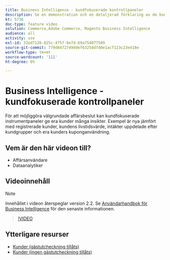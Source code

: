 ```yaml
---
title: Business Intelligence - kundfokuserade kontrollpaneler
description: Se en demonstration och en detaljerad förklaring av de kundfokuserade instrumentpanelerna.
kt: 5736
doc-type: feature video
solution: Commerce,Adobe Commerce, Magento Business Intelligence
audience: all
activity: use
exl-id: 32ed7126-825c-475f-8e7d-69a754077589
source-git-commit: 779d8472749ddef6325dd7d0e1acf123c23e418e
workflow-type: tm+mt
source-wordcount: '111'
ht-degree: 0%

---
```


# Business Intelligence - kundfokuserade kontrollpaneler

För att möjliggöra välgrundade affärsbeslut kan kundfokuserade instrumentpaneler ge era kunder många insikter. Exempel är nya jämfört med registrerade kunder, kundens livstidsvärde, intäkter uppdelade efter kundgrupper och era kunders kuponganvändning.

## Vem är den här videon till?

- Affärsanvändare
- Dataanalytiker

## Videoinnehåll

>[!NOTE]
>
>Innehållet i videon återspeglar version 2.2. Se [Användarhandbok för Business Intelligence](https://docs.magento.com/mbi/) för den senaste informationen.

>[!VIDEO](https://video.tv.adobe.com/v/35990?quality=12&learn=on)

## Ytterligare resurser

- [Kunder (gästutcheckning tillåts)](https://docs.magento.com/mbi/data-user/dashboards/dashboards-pro.html#customers-guest-checkout-allowed)
- [Kunder (ingen gästutcheckning tillåts)](https://docs.magento.com/mbi/data-user/dashboards/dashboards-pro.html#customers-no-guest-checkout-allowed)
